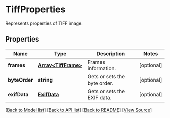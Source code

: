 ﻿# TiffProperties
Represents properties of TIFF image.

## Properties
Name | Type | Description | Notes
------------ | ------------- | ------------- | -------------
**frames** | [**Array&lt;TiffFrame&gt;**](TiffFrame.md) | Frames information. | [optional]
**byteOrder** | **string** | Gets or sets the byte order. | [optional]
**exifData** | [**ExifData**](ExifData.md) | Gets or sets the EXIF data. | [optional]

[[Back to Model list]](../README.md#documentation-for-models) [[Back to API list]](../README.md#documentation-for-api-endpoints) [[Back to README]](../README.md) [[View Source]](../src/models/tiffProperties.ts)

